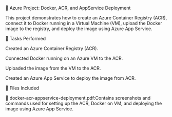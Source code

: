 📘 Azure Project: Docker, ACR, and AppService Deployment

This project demonstrates how to create an Azure Container Registry (ACR), connect it to Docker running in a Virtual Machine (VM), upload the Docker image to the registry, and deploy the image using Azure App Service.

📝 Tasks Performed

Created an Azure Container Registry (ACR).

Connected Docker running on an Azure VM to the ACR.

Uploaded the image from the VM to the ACR.

Created an Azure App Service to deploy the image from ACR.

📂 Files Included

📄 docker-acr-appservice-deployment.pdf:Contains screenshots and commands used for setting up the ACR, Docker on VM, and deploying the image using Azure App Service.
